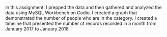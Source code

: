 In this assignment, I prepped the data and then gathered and analyzed the data using MySQL Workbench on Codio. I created a graph that demonstrated the number
of people who are in the category. I created a timeline that presented the number of records recorded in a month from January 2017 to January 2018. 
